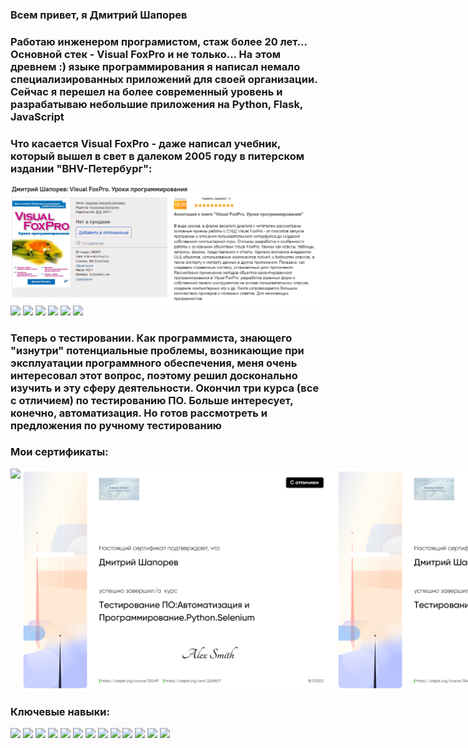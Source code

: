 
<h3 >Всем привет, я Дмитрий Шапорев</h3>

<h3> Работаю инженером програмистом, стаж более 20 лет... Основной стек - Visual FoxPro и не только... На этом древнем :) языке программирования я написал немало специализированных приложений для своей организации. Сейчас я перешел на более современный уровень и разрабатываю небольшие приложения на Python, Flask, JavaScript</h3>
<h3> Что касается Visual FoxPro -  даже написал учебник, который вышел в свет в далеком 2005 году в питерском издании "BHV-Петербург":</h3>
<img align="left" src="Книга.PNG">
<div id="badges">
<img src="https://img.shields.io/badge/Python-blue">
<img src="https://img.shields.io/badge/Visual FoxPro-yellow">
  <img src="https://img.shields.io/badge/Flask-black">
  <img src="https://img.shields.io/badge/JavaScript-orahge">
  <img src="https://img.shields.io/badge/Jquery-pink">
  <img src="https://img.shields.io/badge/Sqlite-blue">
  

<h3>Теперь о тестировании. Как программиста, знающего "изнутри" потенциальные проблемы, возникающие при эксплуатации программного обеспечения, меня очень интересовал этот вопрос, поэтому решил досконально изучить и эту сферу деятельности. Окончил три курса (все с отличием) по тестированию ПО. Больше интересует, конечно, автоматизация. Но готов рассмотреть и предложения по ручному тестированию</h3> 
<h3>Мои сертификаты:</h3>
<div style="display: flex;">
    <img align="left"  src="QATest.jpg">
  <img align="left"  src="stepik1.jpg">
  <img align="left"  src="stepik2.jpg">
 
  
</div>
<div>
<h3>Ключевые навыки:</h3>
<img src="https://img.shields.io/badge/Программирование, тестирование ПО-blue">
<img src="https://img.shields.io/badge/Функциональное тестирование-yellow">
  <img src="https://img.shields.io/badge/Atlassian Jira-black">
  <img src="https://img.shields.io/badge/Тестирование пользовательского интерфейса-orahge">
  <img src="https://img.shields.io/badge/API-pink">
  <img src="https://img.shields.io/badge/Test case-blue">
  <img src="https://img.shields.io/badge/Автоматизация тестирования-red">
  <img src="https://img.shields.io/badge/Selenium WebDriver-black">
  <img src="https://img.shields.io/badge/JSON API-orahge">
  <img src="https://img.shields.io/badge/Check list-pink">
  <img src="https://img.shields.io/badge/Pytest-blue">
  <img src="https://img.shields.io/badge/MS SQL-blue">
  <img src="https://img.shields.io/badge/SCRUM-red">
  </div>
</div>
